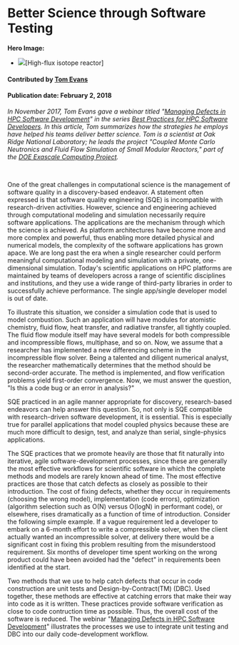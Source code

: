 # Better Science through Software Testing

**Hero Image:**
- <img src="https://github.com/betterscientificsoftware/images/blob/master/high-flux-isotope-reactor2.png">[High-flux isotope reactor]

#### Contributed by [Tom Evans](https://github.com/tmdelellis "Tom Evans GitHub Profile")

#### Publication date: February 2, 2018

*In November 2017, Tom Evans gave a webinar titled "[Managing Defects in HPC Software Development](https://ideas-productivity.org/events/hpc-best-practices-webinars/#webinar012)" in the series [Best Practices for HPC Software Developers](https://ideas-productivity.org/events/hpc-best-practices-webinars/).  In this article, Tom summarizes how the strategies he employs have helped his teams deliver better science.  Tom is a scientist at Oak Ridge National Laboratory; he leads the project "Coupled Monte Carlo Neutronics and Fluid Flow Simulation of Small Modular Reactors," part of the [DOE Exascale Computing Project](https://www.exascaleproject.org).*

<br>

One of the great challenges in computational science is the management of
software quality in a discovery-based endeavor.  A statement often expressed
is that software quality engineering (SQE) is incompatible with
research-driven activities.  However, science and engineering achieved through
computational modeling and simulation necessarily require software
applications.  The applications are the mechanism through which the science is
achieved.  As platform architectures have become more and more complex and
powerful, thus enabling more detailed physical and numerical models, the
complexity of the software applications has grown apace.  We are long past the
era when a single researcher could perform meaningful computational modeling
and simulation with a private, one-dimensional simulation.  Today's scientific
applications on HPC platforms are maintained by teams of developers across a
range of scientific disciplines and institutions, and they use a wide range of
third-party libraries in order to successfully achieve performance.  The
single app/single developer model is out of date.

To illustrate this situation, we consider a
simulation code that is used to model combustion.  Such an application will
have modules for atomistic chemistry, fluid flow, heat transfer, and radiative
transfer, all tightly coupled.  The fluid flow module itself may have several
models for both compressible and incompressible flows, multiphase, and so on.
Now, we assume that a researcher has implemented a new differencing scheme in
the incompressible flow solver.  Being a talented and diligent numerical
analyst, the researcher mathematically determines that the method should be second-order
accurate. The method is implemented, and flow verification problems yield
first-order convergence.  Now, we must answer the question, "Is this a code
bug or an error in analysis?"

SQE practiced in an agile manner appropriate for discovery, research-based
endeavors can help answer this question.  So, not only is SQE compatible with
research-driven software development, it is essential.  This is especially
true for parallel applications that model coupled physics because these are
much more difficult to design, test, and analyze than serial, single-physics
applications.

The SQE practices that we promote heavily are those that fit naturally into
iterative, agile software-development processes, since these are generally the
most effective workflows for scientific software in which the complete methods
and models are rarely known ahead of time.  The most effective practices are
those that catch defects as closely as possible to their introduction.  The
cost of fixing defects, whether they occur in requirements (choosing the wrong
model), implementation (code errors), optimization (algorithm selection such
as O(N) versus O(logN) in performant code), or elsewhere, rises dramatically
as a function of time of introduction.  Consider the following simple example. If a vague
requirement led a developer to embark on a 6-month effort to write a
compressible solver, when the client actually wanted an incompressible solver,
at delivery there would be a significant cost in fixing this problem resulting
from the misunderstood requirement.  Six months of developer time spent working on the wrong product could have
been avoided had the "defect" in requirements
been identified at the start.

Two methods that we use to help catch defects that occur in code construction
are unit tests and Design-by-Contract(TM) (DBC).  Used together, these methods
are effective at catching errors that make their way into code as it is
written.  These practices provide software verification as close to code
contruction time as possible.  Thus, the overall cost of the software is reduced.  The webinar "[Managing Defects in HPC
Software Development](https://ideas-productivity.org/events/hpc-best-practices-webinars/#webinar012)" illustrates the processes we use to integrate
unit testing and DBC into our daily code-development workflow.

<!---
Publish: yes
Categories: reliability, planning
Topics: testing, requirements, design
Tags: bssw-blog-article
Level: 2
Prerequisites: default
Aggregate: none
--->
